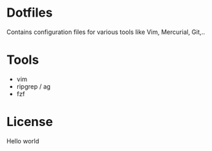 Dotfiles
========

Contains configuration files for various tools like Vim, Mercurial, Git,..

Tools
=====

- vim
- ripgrep / ag
- fzf

License
=======
Hello world

